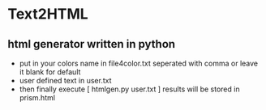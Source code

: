 # Text2HTML

## html generator written in python

- put in your colors name in file4color.txt seperated with comma or leave it blank for default
- user defined text in user.txt 
- then finally execute [ htmlgen.py user.txt ] results will be stored in prism.html
